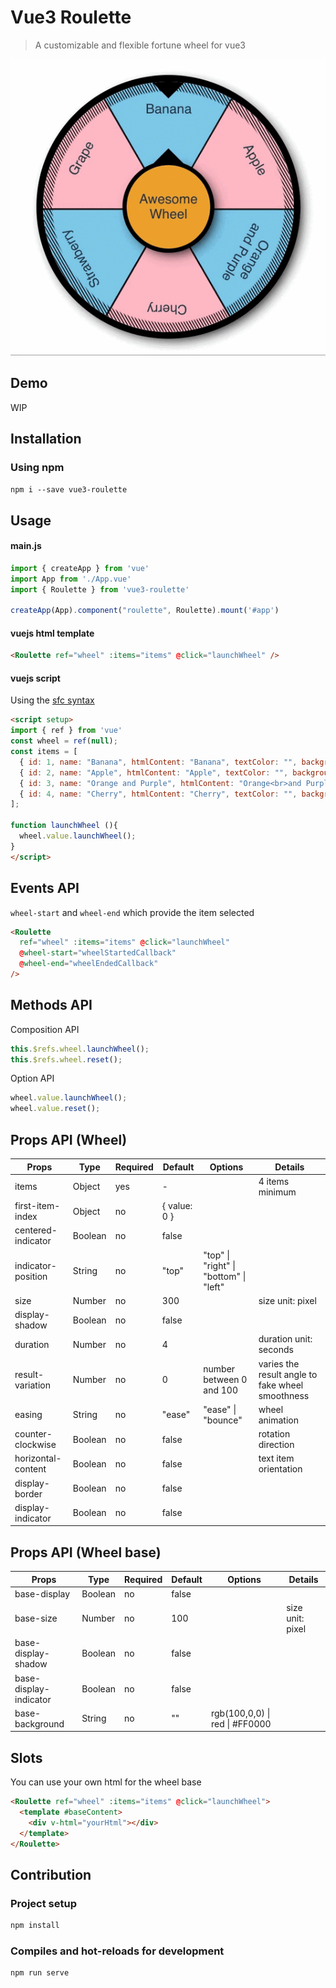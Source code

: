 # Vue3 Roulette

> A customizable and flexible fortune wheel for vue3

![vue3-roulette gif](/vue3-roulette.gif)

## Demo

WIP

## Installation

### Using npm

`npm i --save vue3-roulette`

## Usage

#### main.js
```js
import { createApp } from 'vue'
import App from './App.vue'
import { Roulette } from 'vue3-roulette'

createApp(App).component("roulette", Roulette).mount('#app')
```

#### vuejs html template
```html
<Roulette ref="wheel" :items="items" @click="launchWheel" />
```

#### vuejs script 

Using the [sfc syntax](https://v3.vuejs.org/api/sfc-script-setup.html)
```html 
<script setup>
import { ref } from 'vue'
const wheel = ref(null);
const items = [
  { id: 1, name: "Banana", htmlContent: "Banana", textColor: "", background: "" },
  { id: 2, name: "Apple", htmlContent: "Apple", textColor: "", background: "" },
  { id: 3, name: "Orange and Purple", htmlContent: "Orange<br>and Purple", textColor: "", background: "" },
  { id: 4, name: "Cherry", htmlContent: "Cherry", textColor: "", background: "" },
];

function launchWheel (){
  wheel.value.launchWheel();
}
</script>
```

## Events API 

`wheel-start` and `wheel-end` which provide the item selected

```html
<Roulette 
  ref="wheel" :items="items" @click="launchWheel" 
  @wheel-start="wheelStartedCallback"
  @wheel-end="wheelEndedCallback"
/>
```

## Methods API

Composition API
```javascript
this.$refs.wheel.launchWheel();
this.$refs.wheel.reset();
```
Option API
```javascript
wheel.value.launchWheel();
wheel.value.reset();
```

## Props API (Wheel)

| Props      | Type       | Required | Default    | Options        | Details |
|------------|------------|----------|------------|----------------|--|
| items    | Object | yes     | -          |               | 4 items minimum |
| first-item-index      | Object     | no    | { value: 0 } |               |
| centered-indicator      | Boolean     | no    | false |               |
| indicator-position       | String     | no       | "top"       | "top" \| "right" \| "bottom" \| "left" |
| size | Number   | no       | 300      |                | size unit: pixel |
| display-shadow | Boolean   | no       | false      |                |
| duration       | Number       | no       | 4   | | duration unit: seconds       |                |
| result-variation | Number    | no       | 0 | number between 0 and 100 | varies the result angle to fake wheel smoothness |
| easing | String    | no       | "ease"      | "ease" \| "bounce"        | wheel animation |
| counter-clockwise                   | Boolean      | no       | false  | | rotation direction
| horizontal-content | Boolean    | no       | false      |                | text item orientation
| display-border | Boolean    | no       | false      |                |
| display-indicator | Boolean    | no       | false      |                |

## Props API (Wheel base)

| Props      | Type       | Required | Default    | Options        | Details |
|------------|------------|----------|------------|----------------|--|
| base-display    | Boolean | no     | false          |               |  |
| base-size    | Number | no     | 100          |               | size unit: pixel |
| base-display-shadow    | Boolean | no     | false          |               |  |
| base-display-indicator    | Boolean | no     | false          |               |  |
| base-background    | String | no     | ""          | rgb(100,0,0) \| red \| #FF0000              |  |


## Slots

You can use your own html for the wheel base

```html
<Roulette ref="wheel" :items="items" @click="launchWheel">
  <template #baseContent>
    <div v-html="yourHtml"></div>
  </template>
</Roulette>
```

## Contribution

### Project setup

```bash
npm install
```

### Compiles and hot-reloads for development

```bash
npm run serve
```